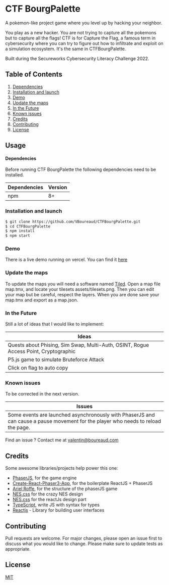# CTF BourgPalette

A pokemon-like project game where you level up by hacking your neighbor. 

You play as a new hacker. You are not trying to capture all the pokemons but to capture all the flags! CTF is for Capture the Flag, a famous term in cybersecurity where you can try to figure out how to infiltrate and exploit on a simulation ecosystem. It's the same in CTFBourgPalette.

Built during the Secureworks Cybersecurity Literacy Challenge 2022.

## Table of Contents
1. [Dependencies](#dependencies)
3. [Installation and launch](#installation-and-launch)
6. [Demo](#demo)
8. [Update the maps](#update-map)
7. [In the Future](#in-the-future)
8. [Known issues](#known-issues)
8. [Credits](#credits)
9. [Contributing](#contributing)
10. [License](#license)


## Usage

#### Dependencies

Before running CTF BourgPalette the following dependencies need to be installed.

| Dependencies | Version |
| ------------ | ------- |
| npm          | 8+      |


### Installation and launch

```bash
$ git clone https://github.com/VBoureaud/CTFBourgPalette.git
$ cd CTFBourgPalette
$ npm install
$ npm start
```

### Demo

There is a live demo running on vercel.
You can find it [here](https://ctf-bourgpalette.vercel.app)

### Update the maps
To update the maps you will need a software named [Tiled](https://www.mapeditor.org).
Open a map file map.tmx, and locate your tilesets assets/tilesets.png.
Then you can edit your map but be careful, respect the layers.
When you are done save your map.tmx and export as a map.json.

### In the Future
Still a lot of ideas that I would like to implement:

| Ideas        |
|--------------|
| Quests about Phising, Sim Swap, Multi-Auth, OSINT, Rogue Access Point, Cryptographic |
| P5.js game to simulate Bruteforce Attack |
| Click on flag to auto copy |

### Known issues
To be corrected in the next version. 

| Issues       |
|--------------|
| Some events are launched asynchronously with PhaserJS and can cause a pause movement for the player who needs to reload the page.  |

Find an issue ? Contact me at valentin@boureaud.com

## Credits
Some awesome libraries/projects help power this one:

* [PhaserJS](https://github.com/phaserjs/phaser), for the game engine
* [Create-React-Phaser3-App](https://github.com/kevinshen56714/create-react-phaser3-app), for the boilerplate ReactJS + PhaserJS
* [Ariel Roffe](https://arielroffe.quest), for the structure of the phaserJS game
* [NES.css](https://nostalgic-css.github.io/NES.css) for the crazy NES design 
* [NES.css](https://github.com/ant-design/ant-design) for the reactJs design part 
* [TypeScript](https://www.typescriptlang.org/), write JS with syntax for types
* [Reactjs](https://reactjs.org) - Library for building user interfaces

## Contributing
Pull requests are welcome. For major changes, please open an issue first to discuss what you would like to change.
Please make sure to update tests as appropriate.

## License
[MIT](https://choosealicense.com/licenses/mit/)

##
